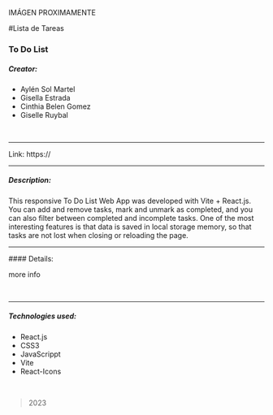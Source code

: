 IMÁGEN PROXIMAMENTE

#Lista de Tareas

### To Do List

##### Creator:

- Aylén Sol Martel <br>
- Gisella Estrada <br>
- Cinthia Belen Gomez <br>
- Giselle Ruybal <br>

<br>
<hr>

Link: https://

<hr>

##### Description:


<p>
This responsive To Do List Web App was developed with Vite + React.js.
You can add and remove tasks, mark and unmark as completed, and you can also filter between completed and incomplete tasks. 
One of the most interesting features is that data is saved in local storage memory, so that tasks are not lost when closing or reloading the page.
</p>

<hr>
#### Details:

<p>
more info
</p>
<br>
<hr>

##### Technologies used:

- React.js
- CSS3
- JavaScrippt
- Vite
- React-Icons

<br>


> 2023

